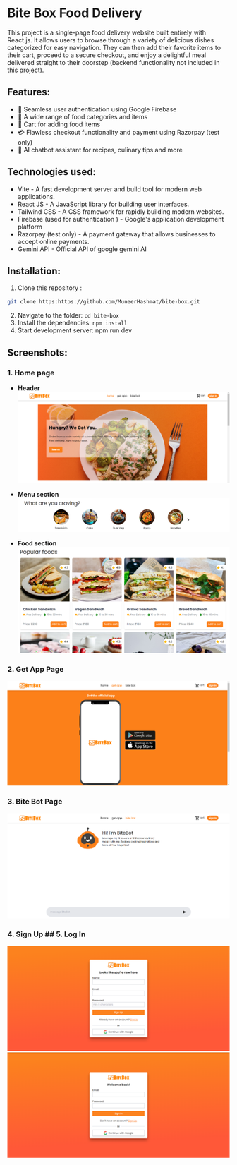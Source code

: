 # Bite Box Food Delivery

This project is a single-page food delivery website built entirely with React.js. It allows users to browse through a variety of delicious dishes categorized for easy navigation. They can then add their favorite items to their cart, proceed to a secure checkout, and enjoy a delightful meal delivered straight to their doorstep (backend functionality not included in this project).

## Features: 
- 🔐 Seamless user authentication using Google Firebase
- 🍔 A wide range of food categories and items
- 🛒 Cart for adding food items
- 💳 Flawless checkout functionality and payment using Razorpay (test only)
- 🤖 AI chatbot assistant for recipes, culinary tips and more

## Technologies used:
- Vite - A fast development server and build tool for modern web applications.
- React JS -  A JavaScript library for building user interfaces.
- Tailwind CSS - A CSS framework for rapidly building modern websites.
- Firebase (used for authentication ) - Google's application development platform 
- Razorpay (test only) - A payment gateway that allows businesses to accept online payments.
- Gemini API - Official API of google gemini AI

## Installation:
1. Clone this repository :
``` bash
git clone https:https://github.com/MuneerHashmat/bite-box.git
```
2. Navigate to the folder: ``` cd bite-box ```
3. Install the dependencies: ``` npm install ```
4. Start development server: npm run dev

## Screenshots:

### 1. Home page
- **Header**
![image](./src/assets/screenshots/1.png)

- **Menu section**
![image](./src/assets/screenshots/2.png)

- **Food section**
![image](./src/assets/screenshots/3.png)

### 2. Get App Page
![image](./src/assets/screenshots/3-1.png)

### 3. Bite Bot Page
![image](./src/assets/screenshots/3-2.png)

### 4. Sign Up                          ## 5. Log In
![image](./src/assets/screenshots/4.png) ![image](./src/assets/screenshots/5.png)
